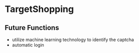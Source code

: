 # TargetShopping

## Future Functions
* utilize machine learning technology to identify the captcha
* automatic login
